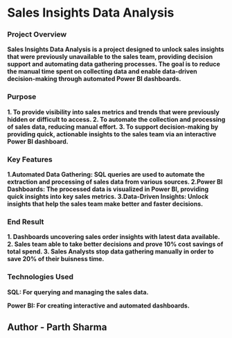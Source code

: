 # Sales Insights Data Analysis

### Project Overview

**Sales Insights Data Analysis is a project designed to unlock sales insights that were previously unavailable to the sales team, providing decision support and automating data gathering processes. 
The goal is to reduce the manual time spent on collecting data and enable data-driven decision-making through automated Power BI dashboards.**

### Purpose

**1. To provide visibility into sales metrics and trends that were previously hidden or difficult to access.
  2. To automate the collection and processing of sales data, reducing manual effort.
  3. To support decision-making by providing quick, actionable insights to the sales team via an interactive Power BI dashboard.**

### Key Features

**1.Automated Data Gathering: SQL queries are used to automate the extraction and processing of sales data from various sources.
  2.Power BI Dashboards: The processed data is visualized in Power BI, providing quick insights into key sales metrics.
  3.Data-Driven Insights: Unlock insights that help the sales team make better and faster decisions.**

### End Result

**1. Dashboards uncovering sales order insights with latest data available.
  2. Sales team able to take better decisions and prove 10% cost savings of total spend.
  3. Sales Analysts stop data gathering manually in order to save 20% of their buisness time.**

### Technologies Used

**SQL: For querying and managing the sales data.**

**Power BI: For creating interactive and automated dashboards.**

## Author - Parth Sharma
